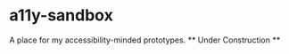 a11y-sandbox
============

A place for my accessibility-minded prototypes. 
** Under Construction **
